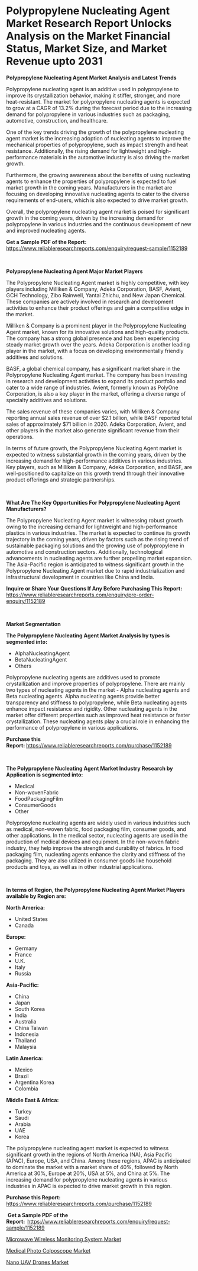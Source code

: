 <p><h1>Polypropylene Nucleating Agent Market Research Report Unlocks Analysis on the Market Financial Status, Market Size, and Market Revenue upto 2031</h1></p><p><strong>Polypropylene Nucleating Agent Market Analysis and Latest Trends</strong></p>
<p><p>Polypropylene nucleating agent is an additive used in polypropylene to improve its crystallization behavior, making it stiffer, stronger, and more heat-resistant. The market for polypropylene nucleating agents is expected to grow at a CAGR of 13.2% during the forecast period due to the increasing demand for polypropylene in various industries such as packaging, automotive, construction, and healthcare.</p><p>One of the key trends driving the growth of the polypropylene nucleating agent market is the increasing adoption of nucleating agents to improve the mechanical properties of polypropylene, such as impact strength and heat resistance. Additionally, the rising demand for lightweight and high-performance materials in the automotive industry is also driving the market growth.</p><p>Furthermore, the growing awareness about the benefits of using nucleating agents to enhance the properties of polypropylene is expected to fuel market growth in the coming years. Manufacturers in the market are focusing on developing innovative nucleating agents to cater to the diverse requirements of end-users, which is also expected to drive market growth.</p><p>Overall, the polypropylene nucleating agent market is poised for significant growth in the coming years, driven by the increasing demand for polypropylene in various industries and the continuous development of new and improved nucleating agents.</p></p>
<p><strong>Get a Sample PDF of the Report:&nbsp;</strong> <a href="https://www.reliableresearchreports.com/enquiry/request-sample/1152189">https://www.reliableresearchreports.com/enquiry/request-sample/1152189</a></p>
<p>&nbsp;</p>
<p><strong>Polypropylene Nucleating Agent Major Market Players</strong></p>
<p><p>The Polypropylene Nucleating Agent market is highly competitive, with key players including Milliken & Company, Adeka Corporation, BASF, Avient, GCH Technology, Zibo Rainwell, Yantai Zhichu, and New Japan Chemical. These companies are actively involved in research and development activities to enhance their product offerings and gain a competitive edge in the market.</p><p>Milliken & Company is a prominent player in the Polypropylene Nucleating Agent market, known for its innovative solutions and high-quality products. The company has a strong global presence and has been experiencing steady market growth over the years. Adeka Corporation is another leading player in the market, with a focus on developing environmentally friendly additives and solutions.</p><p>BASF, a global chemical company, has a significant market share in the Polypropylene Nucleating Agent market. The company has been investing in research and development activities to expand its product portfolio and cater to a wide range of industries. Avient, formerly known as PolyOne Corporation, is also a key player in the market, offering a diverse range of specialty additives and solutions.</p><p>The sales revenue of these companies varies, with Milliken & Company reporting annual sales revenue of over $2.1 billion, while BASF reported total sales of approximately $71 billion in 2020. Adeka Corporation, Avient, and other players in the market also generate significant revenue from their operations.</p><p>In terms of future growth, the Polypropylene Nucleating Agent market is expected to witness substantial growth in the coming years, driven by the increasing demand for high-performance additives in various industries. Key players, such as Milliken & Company, Adeka Corporation, and BASF, are well-positioned to capitalize on this growth trend through their innovative product offerings and strategic partnerships.</p></p>
<p>&nbsp;</p>
<p><strong>What Are The Key Opportunities For Polypropylene Nucleating Agent Manufacturers?</strong></p>
<p><p>The Polypropylene Nucleating Agent market is witnessing robust growth owing to the increasing demand for lightweight and high-performance plastics in various industries. The market is expected to continue its growth trajectory in the coming years, driven by factors such as the rising trend of sustainable packaging solutions and the growing use of polypropylene in automotive and construction sectors. Additionally, technological advancements in nucleating agents are further propelling market expansion. The Asia-Pacific region is anticipated to witness significant growth in the Polypropylene Nucleating Agent market due to rapid industrialization and infrastructural development in countries like China and India.</p></p>
<p><strong>Inquire or Share Your Questions If Any Before Purchasing This Report:</strong> <a href="https://www.reliableresearchreports.com/enquiry/pre-order-enquiry/1152189">https://www.reliableresearchreports.com/enquiry/pre-order-enquiry/1152189</a></p>
<p>&nbsp;</p>
<p><strong>Market Segmentation</strong></p>
<p><strong>The Polypropylene Nucleating Agent Market Analysis by types is segmented into:</strong></p>
<p><ul><li>AlphaNucleatingAgent</li><li>BetaNucleatingAgent</li><li>Others</li></ul></p>
<p><p>Polypropylene nucleating agents are additives used to promote crystallization and improve properties of polypropylene. There are mainly two types of nucleating agents in the market - Alpha nucleating agents and Beta nucleating agents. Alpha nucleating agents provide better transparency and stiffness to polypropylene, while Beta nucleating agents enhance impact resistance and rigidity. Other nucleating agents in the market offer different properties such as improved heat resistance or faster crystallization. These nucleating agents play a crucial role in enhancing the performance of polypropylene in various applications.</p></p>
<p><strong>Purchase this Report:&nbsp;</strong><a href="https://www.reliableresearchreports.com/purchase/1152189">https://www.reliableresearchreports.com/purchase/1152189</a></p>
<p>&nbsp;</p>
<p><strong>The Polypropylene Nucleating Agent Market Industry Research by Application is segmented into:</strong></p>
<p><ul><li>Medical</li><li>Non-wovenFabric</li><li>FoodPackagingFilm</li><li>ConsumerGoods</li><li>Other</li></ul></p>
<p><p>Polypropylene nucleating agents are widely used in various industries such as medical, non-woven fabric, food packaging film, consumer goods, and other applications. In the medical sector, nucleating agents are used in the production of medical devices and equipment. In the non-woven fabric industry, they help improve the strength and durability of fabrics. In food packaging film, nucleating agents enhance the clarity and stiffness of the packaging. They are also utilized in consumer goods like household products and toys, as well as in other industrial applications.</p></p>
<p>&nbsp;</p>
<p><strong>In terms of Region, the Polypropylene Nucleating Agent Market Players available by Region are:</strong></p>
<p>
    <p> <strong> North America: </strong>
        <ul>
            <li>United States</li>
            <li>Canada</li>
        </ul>
        </p> 
    <p> <strong> Europe: </strong>
        <ul>
            <li>Germany</li>
            <li>France</li>
            <li>U.K.</li>
            <li>Italy</li>
            <li>Russia</li>
        </ul>
        </p> 
    <p> <strong> Asia-Pacific: </strong>
        <ul>
            <li>China</li>
            <li>Japan</li>
            <li>South Korea</li>
            <li>India</li>
            <li>Australia</li>
            <li>China Taiwan</li>
            <li>Indonesia</li>
            <li>Thailand</li>
            <li>Malaysia</li>
        </ul>
        </p> 
    <p> <strong> Latin America: </strong>
        <ul>
            <li>Mexico</li>
            <li>Brazil</li>
            <li>Argentina Korea</li>
            <li>Colombia</li>
        </ul>
        </p> 
    <p> <strong> Middle East & Africa: </strong>
        <ul>
            <li>Turkey</li>
            <li>Saudi</li>
            <li>Arabia</li>
            <li>UAE</li>
            <li>Korea</li>
        </ul>
    </p>
    </p>
<p><p>The polypropylene nucleating agent market is expected to witness significant growth in the regions of North America (NA), Asia Pacific (APAC), Europe, USA, and China. Among these regions, APAC is anticipated to dominate the market with a market share of 40%, followed by North America at 30%, Europe at 20%, USA at 5%, and China at 5%. The increasing demand for polypropylene nucleating agents in various industries in APAC is expected to drive market growth in this region.</p></p>
<p><strong>Purchase this Report: </strong><a href="https://www.reliableresearchreports.com/purchase/1152189">https://www.reliableresearchreports.com/purchase/1152189</a></p>
<p>&nbsp;<strong>Get a Sample PDF of the Report:&nbsp;&nbsp;</strong><a href="https://www.reliableresearchreports.com/enquiry/request-sample/1152189">https://www.reliableresearchreports.com/enquiry/request-sample/1152189</a></p>
<p><strong></strong></p>
<p><p><a href="https://view.publitas.com/reportprime-1/microwave-wireless-monitoring-system-market-size-market-share-and-global-market-analysis-report-2023-2030/">Microwave Wireless Monitoring System Market</a></p><p><a href="https://view.publitas.com/reportprime-1/medical-photo-colposcope-market-research-report-provides-thorough-industry-overview-which-offers-an-in-depth-analysis-of-product-trends-and-new-market-divisions/">Medical Photo Colposcope Market</a></p><p><a href="https://view.publitas.com/reportprime-1/nano-uav-drones-market-size-2023-2030-global-industrial-analysis-key-geographical-regions-market-share-top-key-players-product-types-and-forecast-research-report/">Nano UAV Drones Market</a></p></p>